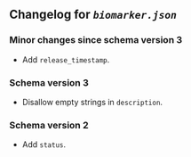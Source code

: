 ## Changelog for *`biomarker.json`*

### Minor changes since schema version 3

* Add `release_timestamp`.

### Schema version 3

* Disallow empty strings in `description`.

### Schema version 2

* Add `status`.
